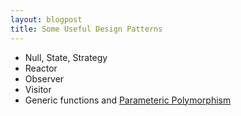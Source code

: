 ```yaml
---
layout: blogpost
title: Some Useful Design Patterns
---
```


* Null, State, Strategy
* Reactor
* Observer
* Visitor
* Generic functions and [Parameteric Polymorphism](http://en.wikipedia.org/wiki/Parametric_polymorphism)

